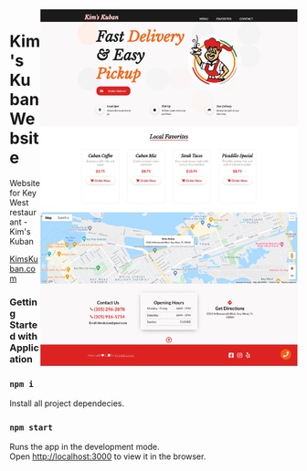 <img alt="Current Site" src="./kimskuban.png" align="right" width="450px"/>

# Kim's Kuban Website
Website for Key West restaurant - Kim's Kuban

[KimsKuban.com](https://kimskuban.com)


### Getting Started with Application

### `npm i`
Install all project dependecies.

### `npm start`
Runs the app in the development mode.\
Open [http://localhost:3000](http://localhost:3000) to view it in the browser.
